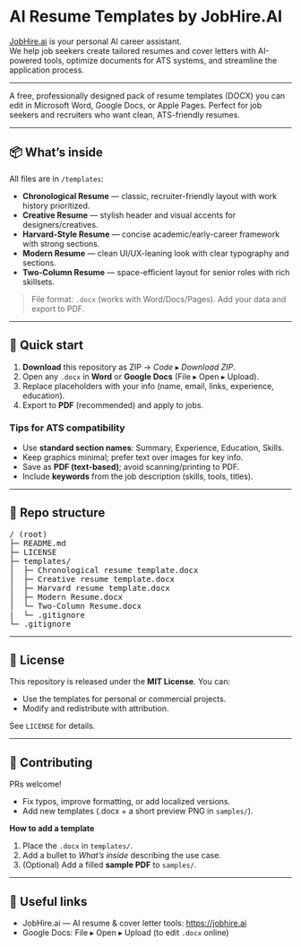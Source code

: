 # AI Resume Templates by JobHire.AI

[JobHire.ai](https://jobhire.ai) is your personal AI career assistant.  
We help job seekers create tailored resumes and cover letters with AI-powered tools, optimize documents for ATS systems, and streamline the application process.

---

A free, professionally designed pack of resume templates (DOCX) you can edit in Microsoft Word, Google Docs, or Apple Pages. Perfect for job seekers and recruiters who want clean, ATS-friendly resumes.

---

## 📦 What’s inside

All files are in `/templates`:

- **Chronological Resume** — classic, recruiter-friendly layout with work history prioritized.  
- **Creative Resume** — stylish header and visual accents for designers/creatives.  
- **Harvard-Style Resume** — concise academic/early-career framework with strong sections.  
- **Modern Resume** — clean UI/UX-leaning look with clear typography and sections.  
- **Two-Column Resume** — space-efficient layout for senior roles with rich skillsets.  

> File format: `.docx` (works with Word/Docs/Pages). Add your data and export to PDF.

---

## 🚀 Quick start

1. **Download** this repository as ZIP → *Code* ▸ *Download ZIP*.  
2. Open any `.docx` in **Word** or **Google Docs** (File ▸ Open ▸ Upload).  
3. Replace placeholders with your info (name, email, links, experience, education).  
4. Export to **PDF** (recommended) and apply to jobs.

### Tips for ATS compatibility
- Use **standard section names**: Summary, Experience, Education, Skills.  
- Keep graphics minimal; prefer text over images for key info.  
- Save as **PDF (text-based)**; avoid scanning/printing to PDF.  
- Include **keywords** from the job description (skills, tools, titles).  

---

## 🧩 Repo structure
<pre>
/ (root)
├─ README.md
├─ LICENSE
├─ templates/
│  ├─ Chronological resume template.docx
│  ├─ Creative resume template.docx
│  ├─ Harvard resume template.docx
│  ├─ Modern Resume.docx
│  └─ Two-Column Resume.docx
|  └─ .gitignore
└─ .gitignore
</pre>

---

## 📝 License

This repository is released under the **MIT License**. You can:
- Use the templates for personal or commercial projects.  
- Modify and redistribute with attribution.  

See `LICENSE` for details.

---

## 🤝 Contributing

PRs welcome!  
- Fix typos, improve formatting, or add localized versions.  
- Add new templates (.docx + a short preview PNG in `samples/`).  

**How to add a template**  
1. Place the `.docx` in `templates/`.  
2. Add a bullet to *What’s inside* describing the use case.  
3. (Optional) Add a filled **sample PDF** to `samples/`.  

---

## 🔗 Useful links
- JobHire.ai — AI resume & cover letter tools: https://jobhire.ai  
- Google Docs: File ▸ Open ▸ Upload (to edit `.docx` online) 
